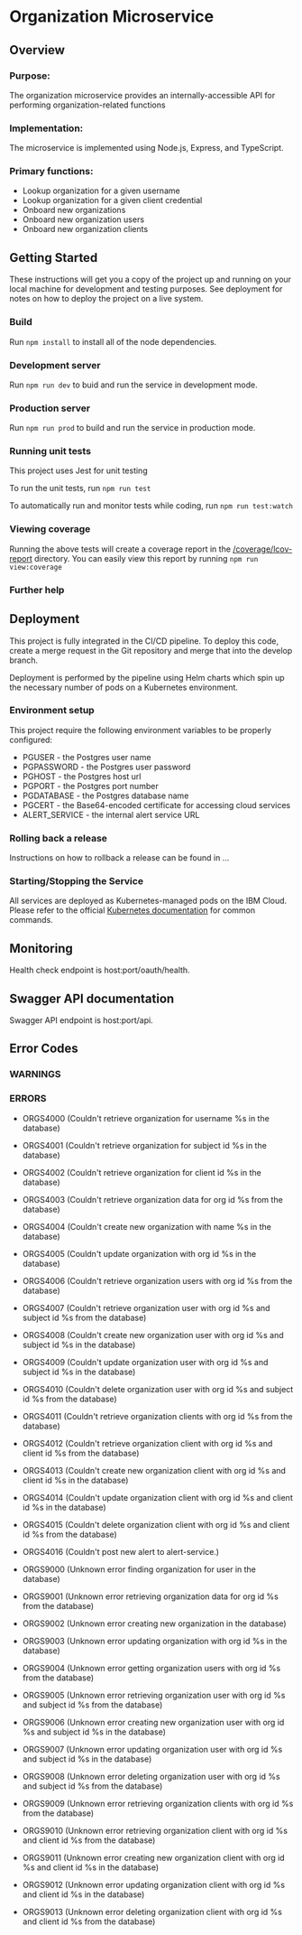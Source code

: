# Organization Microservice

## Overview

### Purpose:

The organization microservice provides an internally-accessible API for performing
organization-related functions

### Implementation:

The microservice is implemented using Node.js, Express, and TypeScript.

### Primary functions:

- Lookup organization for a given username
- Lookup organization for a given client credential
- Onboard new organizations
- Onboard new organization users
- Onboard new organization clients

## Getting Started

These instructions will get you a copy of the project up and running on your local machine for development and testing purposes. See deployment for notes on how to deploy the project on a live system.

### Build

Run `npm install` to install all of the node dependencies.

### Development server

Run `npm run dev` to buid and run the service in development mode.

### Production server

Run `npm run prod` to build and run the service in production mode.

### Running unit tests

This project uses Jest for unit testing

To run the unit tests, run `npm run test`

To automatically run and monitor tests while coding, run `npm run test:watch`

### Viewing coverage

Running the above tests will create a coverage report in the [/coverage/lcov-report](./coverage/lcov-report/index.html)
directory. You can easily view this report by running `npm run view:coverage`

### Further help

## Deployment

This project is fully integrated in the CI/CD pipeline. To deploy this code, create a merge
request in the Git repository and merge that into the develop branch.

Deployment is performed by the pipeline using Helm charts which spin up the necessary number of pods on a Kubernetes environment.

### Environment setup

This project require the following environment variables to be properly configured:

- PGUSER - the Postgres user name
- PGPASSWORD - the Postgres user password
- PGHOST - the Postgres host url
- PGPORT - the Postgres port number
- PGDATABASE - the Postgres database name
- PGCERT - the Base64-encoded certificate for accessing cloud services
- ALERT_SERVICE - the internal alert service URL

### Rolling back a release

Instructions on how to rollback a release can be found in ...

### Starting/Stopping the Service

All services are deployed as Kubernetes-managed pods on the IBM Cloud. Please refer to the official
[Kubernetes documentation](https://kubernetes.io/docs/reference/kubectl/cheatsheet/) for common commands.

## Monitoring

Health check endpoint is host:port/oauth/health.

## Swagger API documentation

Swagger API endpoint is host:port/api.

## Error Codes

### WARNINGS

### ERRORS

- ORGS4000 (Couldn't retrieve organization for username %s in the database)
- ORGS4001 (Couldn't retrieve organization for subject id %s in the database)
- ORGS4002 (Couldn't retrieve organization for client id %s in the database)
- ORGS4003 (Couldn't retrieve organization data for org id %s from the database)
- ORGS4004 (Couldn't create new organization with name %s in the database)
- ORGS4005 (Couldn't update organization with org id %s in the database)
- ORGS4006 (Couldn't retrieve organization users with org id %s from the database)
- ORGS4007 (Couldn't retrieve organization user with org id %s and subject id %s from the database)
- ORGS4008 (Couldn't create new organization user with org id %s and subject id %s in the database)
- ORGS4009 (Couldn't update organization user with org id %s and subject id %s in the database)
- ORGS4010 (Couldn't delete organization user with org id %s and subject id %s from the database)
- ORGS4011 (Couldn't retrieve organization clients with org id %s from the database)
- ORGS4012 (Couldn't retrieve organization client with org id %s and client id %s from the database)
- ORGS4013 (Couldn't create new organization client with org id %s and client id %s in the database)
- ORGS4014 (Couldn't update organization client with org id %s and client id %s in the database)
- ORGS4015 (Couldn't delete organization client with org id %s and client id %s from the database)
- ORGS4016 (Couldn't post new alert to alert-service.)

- ORGS9000 (Unknown error finding organization for user in the database)
- ORGS9001 (Unknown error retrieving organization data for org id %s from the database)
- ORGS9002 (Unknown error creating new organization in the database)
- ORGS9003 (Unknown error updating organization with org id %s in the database)
- ORGS9004 (Unknown error getting organization users with org id %s from the database)
- ORGS9005 (Unknown error retrieving organization user with org id %s and subject id %s from the database)
- ORGS9006 (Unknown error creating new organization user with org id %s and subject id %s in the database)
- ORGS9007 (Unknown error updating organization user with org id %s and subject id %s in the database)
- ORGS9008 (Unknown error deleting organization user with org id %s and subject id %s from the database)
- ORGS9009 (Unknown error retrieving organization clients with org id %s from the database)
- ORGS9010 (Unknown error retrieving organization client with org id %s and client id %s from the database)
- ORGS9011 (Unknown error creating new organization client with org id %s and client id %s in the database)
- ORGS9012 (Unknown error updating organization client with org id %s and client id %s in the database)
- ORGS9013 (Unknown error deleting organization client with org id %s and client id %s from the database)
